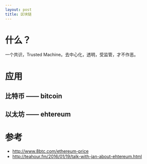 ```yaml
---
layout: post
title: 区块链
---
```


# 什么？
一个共识，Trusted Machine。去中心化，透明，受监管，才不作恶。

# 应用

## 比特币 —— bitcoin

## 以太坊 —— ehtereum


# 参考
- http://www.8btc.com/ethereum-price
- http://teahour.fm/2016/01/19/talk-with-jan-about-ehtereum.html
